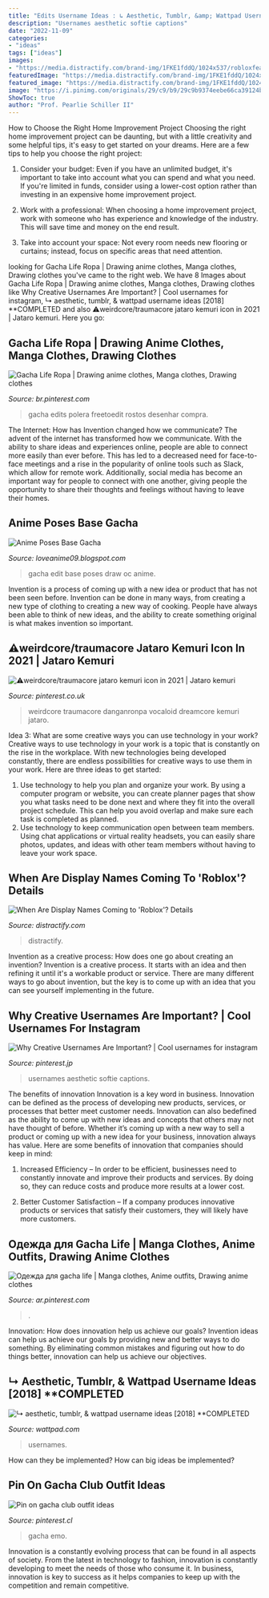 ```yaml
---
title: "Edits Username Ideas : ↳ Aesthetic, Tumblr, &amp; Wattpad Username Ideas [2018] **completed"
description: "Usernames aesthetic softie captions"
date: "2022-11-09"
categories:
- "ideas"
tags: ["ideas"]
images:
- "https://media.distractify.com/brand-img/1FKE1fddQ/1024x537/robloxfeat-1613787289282.jpg"
featuredImage: "https://media.distractify.com/brand-img/1FKE1fddQ/1024x537/robloxfeat-1613787289282.jpg"
featured_image: "https://media.distractify.com/brand-img/1FKE1fddQ/1024x537/robloxfeat-1613787289282.jpg"
image: "https://i.pinimg.com/originals/29/c9/b9/29c9b9374eebe66ca39124bc04e35011.jpg"
ShowToc: true
author: "Prof. Pearlie Schiller II"
---
```



How to Choose the Right Home Improvement Project
Choosing the right home improvement project can be daunting, but with a little creativity and some helpful tips, it's easy to get started on your dreams. Here are a few tips to help you choose the right project:
1. Consider your budget: Even if you have an unlimited budget, it's important to take into account what you can spend and what you need. If you're limited in funds, consider using a lower-cost option rather than investing in an expensive home improvement project.

2. Work with a professional: When choosing a home improvement project, work with someone who has experience and knowledge of the industry. This will save time and money on the end result.

3. Take into account your space: Not every room needs new flooring or curtains; instead, focus on specific areas that need attention.

	

		
looking for Gacha Life Ropa | Drawing anime clothes, Manga clothes, Drawing clothes you've came to the right web. We have 8 Images about Gacha Life Ropa | Drawing anime clothes, Manga clothes, Drawing clothes like Why Creative Usernames Are Important? | Cool usernames for instagram, ↳ aesthetic, tumblr, &amp; wattpad username ideas [2018] **COMPLETED and also ⚠️weirdcore/traumacore jataro kemuri icon in 2021 | Jataro kemuri. Here you go:
		
    
## Gacha Life Ropa | Drawing Anime Clothes, Manga Clothes, Drawing Clothes

<img loading=lazy src="https://i.pinimg.com/736x/9d/d1/54/9dd154de8b3f526d9be333499402e195.jpg" onerror="this.onerror=null;this.src='https://tse1.mm.bing.net/th?id=OIP.7N5pM7OEEEaPXEmuTL6HBAHaHa&amp;pid=15.1';" alt="Gacha Life Ropa | Drawing anime clothes, Manga clothes, Drawing clothes">

_Source: br.pinterest.com_

>gacha edits polera freetoedit rostos desenhar compra. 

	

The Internet: How has Invention changed how we communicate?
The advent of the internet has transformed how we communicate. With the ability to share ideas and experiences online, people are able to connect more easily than ever before. This has led to a decreased need for face-to-face meetings and a rise in the popularity of online tools such as Slack, which allow for remote work. Additionally, social media has become an important way for people to connect with one another, giving people the opportunity to share their thoughts and feelings without having to leave their homes.

    
## Anime Poses Base Gacha

<img loading=lazy src="https://fiverr-res.cloudinary.com/images/q_auto,f_auto/gigs2/143003870/original/d5dc769ec1ff2082f4e482b195680c23d289f5c3/make-a-gacha-life-edit-for-you.png" onerror="this.onerror=null;this.src='https://tse1.mm.bing.net/th?id=OIP.azs2oeratO0uLybVJrVhkwHaI4&amp;pid=15.1';" alt="Anime Poses Base Gacha">

_Source: loveanime09.blogspot.com_

>gacha edit base poses draw oc anime. 

	

Invention is a process of coming up with a new idea or product that has not been seen before. Invention can be done in many ways, from creating a new type of clothing to creating a new way of cooking. People have always been able to think of new ideas, and the ability to create something original is what makes invention so important.

    
## ⚠️weirdcore/traumacore Jataro Kemuri Icon In 2021 | Jataro Kemuri

<img loading=lazy src="https://i.pinimg.com/originals/29/c9/b9/29c9b9374eebe66ca39124bc04e35011.jpg" onerror="this.onerror=null;this.src='https://tse1.mm.bing.net/th?id=OIP.i-BndhVDSYRbolbDcgl4YAHaHa&amp;pid=15.1';" alt="⚠️weirdcore/traumacore jataro kemuri icon in 2021 | Jataro kemuri">

_Source: pinterest.co.uk_

>weirdcore traumacore danganronpa vocaloid dreamcore kemuri jataro. 

	

Idea 3: What are some creative ways you can use technology in your work?
Creative ways to use technology in your work is a topic that is constantly on the rise in the workplace. With new technologies being developed constantly, there are endless possibilities for creative ways to use them in your work. Here are three ideas to get started: 
1. Use technology to help you plan and organize your work. By using a computer program or website, you can create planner pages that show you what tasks need to be done next and where they fit into the overall project schedule. This can help you avoid overlap and make sure each task is completed as planned. 
2. Use technology to keep communication open between team members. Using chat applications or virtual reality headsets, you can easily share photos, updates, and ideas with other team members without having to leave your work space.

    
## When Are Display Names Coming To &#039;Roblox&#039;? Details

<img loading=lazy src="https://media.distractify.com/brand-img/1FKE1fddQ/1024x537/robloxfeat-1613787289282.jpg" onerror="this.onerror=null;this.src='https://tse2.mm.bing.net/th?id=OIP.UbPJ6ends3BuuAZO7VrlYAHaD4&amp;pid=15.1';" alt="When Are Display Names Coming to &#039;Roblox&#039;? Details">

_Source: distractify.com_

>distractify. 

	

Invention as a creative process: How does one go about creating an invention?
Invention is a creative process. It starts with an idea and then refining it until it's a workable product or service. There are many different ways to go about invention, but the key is to come up with an idea that you can see yourself implementing in the future.

    
## Why Creative Usernames Are Important? | Cool Usernames For Instagram

<img loading=lazy src="https://i.pinimg.com/originals/be/13/88/be1388e32d2ceb4c1ec9f70ba2ed5333.jpg" onerror="this.onerror=null;this.src='https://tse1.mm.bing.net/th?id=OIP.yArx1Qj_rknlOQXmF2QY-AHaLG&amp;pid=15.1';" alt="Why Creative Usernames Are Important? | Cool usernames for instagram">

_Source: pinterest.jp_

>usernames aesthetic softie captions. 

	

The benefits of innovation
Innovation is a key word in business. Innovation can be defined as the process of developing new products, services, or processes that better meet customer needs. Innovation can also bedefined as the ability to come up with new ideas and concepts that others may not have thought of before. Whether it’s coming up with a new way to sell a product or coming up with a new idea for your business, innovation always has value. Here are some benefits of innovation that companies should keep in mind: 
1) Increased Efficiency – In order to be efficient, businesses need to constantly innovate and improve their products and services. By doing so, they can reduce costs and produce more results at a lower cost. 

2) Better Customer Satisfaction – If a company produces innovative products or services that satisfy their customers, they will likely have more customers.

    
## Одежда для Gacha Life | Manga Clothes, Anime Outfits, Drawing Anime Clothes

<img loading=lazy src="https://i.pinimg.com/736x/26/68/4e/26684ed26ecc6b262806c37b92358492.jpg" onerror="this.onerror=null;this.src='https://tse2.mm.bing.net/th?id=OIP.MllFSiYlxsW1kA485ALRaAHaHW&amp;pid=15.1';" alt="Одежда для gacha life | Manga clothes, Anime outfits, Drawing anime clothes">

_Source: ar.pinterest.com_

>. 

	

Innovation: How does innovation help us achieve our goals?
Invention ideas can help us achieve our goals by providing new and better ways to do something. By eliminating common mistakes and figuring out how to do things better, innovation can help us achieve our objectives.

    
## ↳ Aesthetic, Tumblr, &amp; Wattpad Username Ideas [2018] **COMPLETED

<img loading=lazy src="https://a.wattpad.com/cover/139993952-256-k748016.jpg" onerror="this.onerror=null;this.src='https://tse1.mm.bing.net/th?id=OIP.KhlXpdLdnLBX-zAGByTArwAAAA&amp;pid=15.1';" alt="↳ aesthetic, tumblr, &amp; wattpad username ideas [2018] **COMPLETED">

_Source: wattpad.com_

>usernames. 

	

How can they be implemented?
How can big ideas be implemented?

    
## Pin On Gacha Club Outfit Ideas

<img loading=lazy src="https://i.pinimg.com/236x/b2/ba/87/b2ba8788eab20b65150841223bf71243.jpg?nii=t" onerror="this.onerror=null;this.src='https://tse3.mm.bing.net/th?id=OIP.cQo-hlFY-IDL3hugQFEPEgAAAA&amp;pid=15.1';" alt="Pin on gacha club outfit ideas">

_Source: pinterest.cl_

>gacha emo. 

	

Innovation is a constantly evolving process that can be found in all aspects of society. From the latest in technology to fashion, innovation is constantly developing to meet the needs of those who consume it. In business, innovation is key to success as it helps companies to keep up with the competition and remain competitive.

